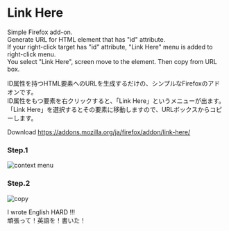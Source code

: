 # Link Here
Simple Firefox add-on.  
Generate URL for HTML element that has "id" attribute.  
If your right-click target has "id" attribute, "Link Here" menu is added to right-click menu.  
You select "Link Here", screen move to the element. Then copy from URL box.

ID属性を持つHTML要素へのURLを生成するだけの、シンプルなFirefoxのアドオンです。  
ID属性をもつ要素を右クリックすると、「Link Here」というメニューが出ます。  
「Link Here」を選択するとその要素に移動しますので、URLボックスからコピーします。  

Download
https://addons.mozilla.org/ja/firefox/addon/link-here/

### Step.1
![context menu](https://raw.github.com/wiki/sujoyu/link-here/images/link_here_context_menu.png)

### Step.2
![copy](https://raw.github.com/wiki/sujoyu/link-here/images/link_here_copy.png)

I wrote English HARD !!!  
頑張って！英語を！書いた！
